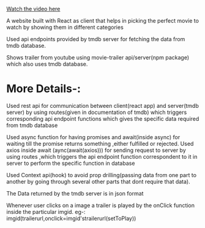 [Watch the video here](https://streamable.com/18giw7)


A website built with React as client that helps in picking the perfect movie to watch by showing them in different categories

Used api endpoints provided by tmdb server for fetching the data from tmdb database.

Shows trailer from youtube using movie-trailer api/server(npm package) which also uses tmdb database.



# More Details-:
Used rest api for communication between client(react app) and server(tmdb server) by using routes(given in documentation of tmdb) which triggers corresponding api endpoint functions which gives the specific data required from tmdb database

Used async function for having promises and await(inside async) for waiting till the promise returns something ,either fulfilled or rejected. Used axios inside await (aync(await(axios))) for sending request to server by using routes ,which triggers the api endpoint function correspondent to it in server to perform the specific function in database


Used Context api(hook) to avoid prop drilling(passing data from one part to another by going through several other parts that dont require that data). 

The Data returned by the tmdb server is in json format

Whenever user clicks on a image a trailer is played by the onClick function inside the particular imgid. eg-: imgid(trailerurl,onclick=imgid'strailerurl(setToPlay))
